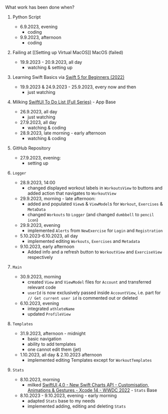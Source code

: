 
What work has been done when?

1. Python Script
	- 6.9.2023, evening
		- coding
	- 9.9.2023, afternoon
		- coding

2. Failing at [[Setting up Virtual MacOS]] MacOS (failed)
	- 19.9.2023 - 20.9.2023, all day
		- watching & setting up
 
3. Learning Swift Basics via [Swift 5 for Beginners (2022)](https://youtube.com/playlist?list=PL5PR3UyfTWvfacnfUsvNcxIiKIgidNRoW&si=F1IycRae6POyywqs)
	- 19.9.2023 & 24.9.2023 - 25.9.2023, every now and then
		- just watching

4. Milking [SwiftUI To Do List (Full Series)](https://youtube.com/playlist?list=PL5PR3UyfTWvei-pKlZN7d8r-0tHCK1EKE&si=dcfatP-yG6ez_5cW)  - App Base
	- 26.9.2023, all day
		- just watching
	- 27.9.2023, all day
		- watching & coding
	 - 28.9.2023, late morning - early afternoon
		- watching & coding

5. GitHub Repository
	- 27.9.2023, evening:
		- setting up

6. `Logger`
	- 28.9.2023, 14:00
		- changed displayed workout labels in `WorkoutsView` to buttons and added action that navigates to `WorkoutView`
	- 29.9.2023, morning - late afternoon:
		- added and populated `View`s & `ViewModel`s for `Workout`, `Exercises` & `MetaData`
		- changed `Workouts` to `Logger` (and changed `dumbbell` to `pencil icon`)
	- 29.9.2023, evening
		- implemented `Alerts` from `NewExercise` for `Login` and `Registration`
	- 5.10.2023-6.10.2023, all day
		- implemented editing `Workouts`, `Exercises` and `Metadata`
	- 9.10.2023, early afternoon
		- Added info and a refresh button to `WorkoutView` and `ExerciseView` respectively

7. `Main`
	- 30.9.2023, morning
		- created `View` and `ViewModel` files for `Account` and transferred relevant code
		- `userId` is now exclusively passed inside `AccountView`, i.e. part for `// Get current user id` is commented out or deleted
	- 6.10.2023, evening
		- integrated `athleteName`
		- updated `ProfileView`

8. `Templates`
	- 31.9.2023, afternoon - midnight
		- basic navigation
		- ability to add templates
		- one cannot edit them (jet)
	- 1.10.2023, all day & 2.10.2023 afternoon
		- implemented editing Templates except for `WorkoutTemplates`

9. `Stats`
	- 8.10.2023, morning
		- milked [SwiftUI 4.0 - New Swift Charts API - Customisation, Animations & Gestures - Xcode 14 - WWDC 2022](https://youtu.be/xS-fGYDD0qk?si=nl76TYboCmM90sXi) - `Stats` Base
	- 8.10.2023 - 9.10.2023, evening - early morning
		- adapted `Stats` base to my needs
		- implemented adding, editing and deleting `Stats`